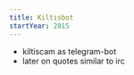 ```yaml
---
title: Kiltisbot
startYear: 2015
---
```


- kiltiscam as telegram-bot
- later on quotes similar to irc
